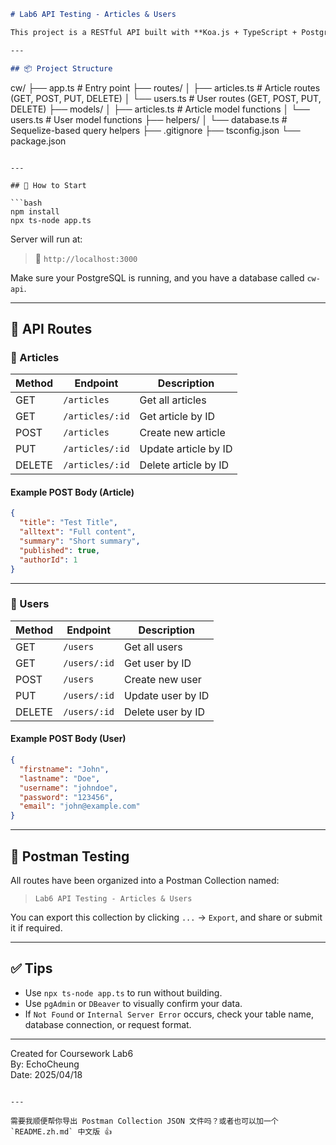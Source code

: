 

```markdown
# Lab6 API Testing - Articles & Users

This project is a RESTful API built with **Koa.js + TypeScript + PostgreSQL**. It allows CRUD operations for two resources: `articles` and `users`.

---

## 📦 Project Structure

```
cw/
├── app.ts                  # Entry point
├── routes/
│   ├── articles.ts         # Article routes (GET, POST, PUT, DELETE)
│   └── users.ts            # User routes (GET, POST, PUT, DELETE)
├── models/
│   ├── articles.ts         # Article model functions
│   └── users.ts            # User model functions
├── helpers/
│   └── database.ts         # Sequelize-based query helpers
├── .gitignore
├── tsconfig.json
└── package.json
```

---

## 🚀 How to Start

```bash
npm install
npx ts-node app.ts
```

Server will run at:  
> 📍 `http://localhost:3000`

Make sure your PostgreSQL is running, and you have a database called `cw-api`.

---

## 🔌 API Routes

### 📘 Articles

| Method | Endpoint              | Description           |
|--------|------------------------|-----------------------|
| GET    | `/articles`            | Get all articles      |
| GET    | `/articles/:id`        | Get article by ID     |
| POST   | `/articles`            | Create new article    |
| PUT    | `/articles/:id`        | Update article by ID  |
| DELETE | `/articles/:id`        | Delete article by ID  |

#### Example POST Body (Article)
```json
{
  "title": "Test Title",
  "alltext": "Full content",
  "summary": "Short summary",
  "published": true,
  "authorId": 1
}
```

---

### 👤 Users

| Method | Endpoint              | Description          |
|--------|------------------------|----------------------|
| GET    | `/users`               | Get all users        |
| GET    | `/users/:id`           | Get user by ID       |
| POST   | `/users`               | Create new user      |
| PUT    | `/users/:id`           | Update user by ID    |
| DELETE | `/users/:id`           | Delete user by ID    |

#### Example POST Body (User)
```json
{
  "firstname": "John",
  "lastname": "Doe",
  "username": "johndoe",
  "password": "123456",
  "email": "john@example.com"
}
```

---

## 🧪 Postman Testing

All routes have been organized into a Postman Collection named:

> `Lab6 API Testing - Articles & Users`

You can export this collection by clicking `...` → `Export`, and share or submit it if required.

---

## ✅ Tips

- Use `npx ts-node app.ts` to run without building.
- Use `pgAdmin` or `DBeaver` to visually confirm your data.
- If `Not Found` or `Internal Server Error` occurs, check your table name, database connection, or request format.

---

Created for Coursework Lab6  
By: EchoCheung  
Date: 2025/04/18  
```

---

需要我顺便帮你导出 Postman Collection JSON 文件吗？或者也可以加一个 `README.zh.md` 中文版 👍

